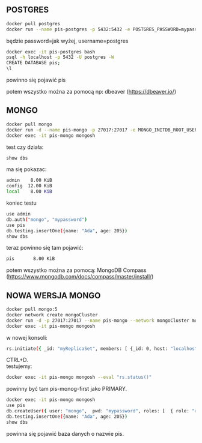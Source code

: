 ## POSTGRES
```bash 
docker pull postgres
docker run --name pis-postgres -p 5432:5432 -e POSTGRES_PASSWORD=mypassword -d postgres
```
będzie password=jak wyżej, username=postgres
```bash
docker exec -it pis-postgres bash
psql -h localhost -p 5432 -U postgres -W
CREATE DATABASE pis;
\l
```
powinno się pojawić pis

potem wszystko można za pomocą np: dbeaver (https://dbeaver.io/)

## MONGO
```bash
docker pull mongo
docker run -d --name pis-mongo -p 27017:27017 -e MONGO_INITDB_ROOT_USERNAME=mongo -e MONGO_INITDB_ROOT_PASSWORD=mypassword mongo:latest 
docker exec -it pis-mongo mongosh
```

test czy działa:
```bash
show dbs
```
ma się pokazac:
```bash
admin    8.00 KiB
config  12.00 KiB
local    8.00 KiB
```
koniec testu
```bash
use admin
db.auth("mongo", "mypassword")
use pis
db.testing.insertOne({name: "Ada", age: 205})
show dbs
```
teraz powinno się tam pojawić:
```bash
pis       8.00 KiB
```
potem wszystko można za pomocą: MongoDB Compass (https://www.mongodb.com/docs/compass/master/install/)

## NOWA WERSJA MONGO
```bash
docker pull mongo:5
docker network create mongoCluster
docker run -d -p 27017:27017 --name pis-mongo --network mongoCluster mongo:5 mongod --replSet myReplicaSet --bind_ip localhost,pis-mongo
docker exec -it pis-mongo mongosh
```

w nowej konsoli:
```bash
rs.initiate({ _id: "myReplicaSet", members: [ {_id: 0, host: "localhost:27017"}]})
```
CTRL+D.   
testujemy:
```bash
docker exec -it pis-mongo mongosh --eval "rs.status()"
```
powinny być tam pis-monog-first jako PRIMARY.    
```bash
docker exec -it pis-mongo mongosh
use pis
db.createUser({ user: "mongo",  pwd: "mypassword", roles: [  { role: "readWrite", db: "pis" } ]})
db.testing.insertOne({name: "Ada", age: 205})
show dbs
```
powinna się pojawić baza danych o nazwie pis.  

